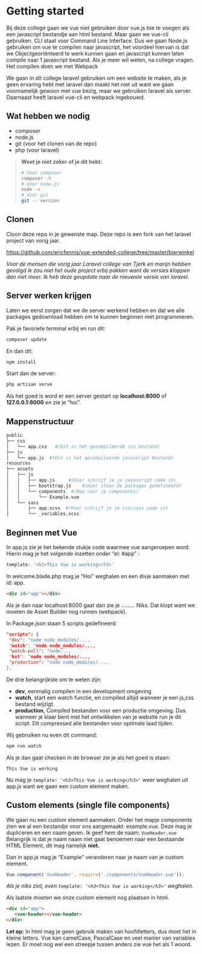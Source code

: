 # Getting started
Bij deze college gaan we vue niet gebruiken door vue.js toe te voegen als een javascript bestandje aan html bestand. Maar gaan we vue-cli gebruiken. CLI staat voor Command Line Interface. Dus we gaan Node.js gebruiken om vue te compilen naar javascript, het voordeel hiervan is dat we Objectgeoriënteerd te werk kunnen gaan en javascript kunnen laten compile naar 1 javascript bestand. Als je meer wil weten, na college vragen.
Het compilen doen we met Webpack

We gaan in dit college laravel gebruiken om een website te maken, als je geen ervaring hebt met laravel dan maakt het niet uit want we gaan voornamelijk gewoon met vue bezig, maar we gebruiken laravel als server. Daarnaast heeft laravel vue-cli en webpack ingebouwd.

## Wat hebben we nodig
- composer
- node.js
- git (voor het clonen van de repo)
- php (voor laravel)

> **Weet je niet zeker of je dit hebt:**
> ``` bash
> # Voor composer
> composer -V
> # Voor node.js
> node -v
> # Voor git
> git -- version
> ```

## Clonen
Cloon deze repo in je gewenste map. Deze repo is een fork van het laravel project van vorig jaar.

https://github.com/ericfennis/vue-extended-college/tree/master/bierwinkel

*Voor de mensen die vorig jaar Laravel college van Tjerk en marijn hebben gevolgd ik zou niet het oude project erbij pakken want de versies kloppen dan niet meer. Ik heb deze geupdate naar de nieuwste versie van laravel.*

## Server werken krijgen
Laten we eerst zorgen dat we de server werkend hebben en dat we alle packages gedownload hebben om te kunnen beginnen met programmeren.

Pak je favoriete terminal erbij en run dit:
``` bash
composer update
```
En dan dit:
``` bash
npm install
```

Start dan de server:
``` bash
php artisan serve
```
Als het goed is word er een server gestart op **localhost:8000** of **127.0.0.1:8000** en zie je “hoi”.

## Mappenstructuur
``` bash
public 
├── css
│   └── app.css   #(Dit is het gecompileerde css bestand)
├── js
│   └── app.js  #(Dit is het gecompileerde javascript bestand)
resources
├── assets
│   ├── js
│   │   ├── app.js     #(Hier schrijf je je javascript code in)
│   │   ├── bootstrap.js    #(Hier staan de packages gedefineerd)
│   │   └── components  #(Map voor je components)
│   │       └── Example.vue
│   └── sass
│       ├── app.scss  #(Hier schrijf je je css/sass code in)
│       └── _variables.scss

```
## Beginnen met Vue
In app.js zie je het bekende stukje code waarmee vue aangeroepen word. Hierin mag je het volgende inzetten onder “el: #app” :
``` js
template: '<h3>This Vue is working</h3>'
```
In welcome.blade.php mag je “Hoi” weghalen en een divje aanmaken met id: app.
``` html
<div id="app"></div>
```
Als je dan naar localhost:8000 gaat dan zie je ……… Niks.
Dat klopt want we moeten de Asset Builder nog runnen (webpack).

In Package.json staan 5 scripts gedefineerd:
``` json
"scripts": {
 "dev": "node node_modules/...,
 "watch": "node node_modules/...,
 "watch-poll": "node...,
 "hot": "node node_modules/...,
 "production": "node node_modules/...,
},
```
De drie belangrijkste om te weten zijn:
- **dev**,  eenmalig compilen in een development omgeving
- **watch**, start een watch functie, en compiled altijd wanneer je een js,css bestand wijzigt.
- **production**, Compiled bestanden voor een productie omgeving. Dus wanneer je klaar bent met het ontwikkelen van je website run je dit script. Dit compressed alle bestanden voor optimale laad tijden.

Wij gebruiken nu even dit command:
``` bash
npm run watch
```
Als je dan gaat checken in de browser zie je als het goed is staan:
``` 
This Vue is working
```
Nu mag je  `template: '<h3>This Vue is working</h3>'` weer weghalen uit app.js want we gaan een custom element maken.

## Custom elements (single file components)
We gaan nu een custom element aanmaken. Onder het mapje components zien we al een bestandje voor ons aangemaakt: example.vue. Deze mag je dupliceren en een naam geven.
Ik geef hem de naam: `VueHeader.vue`
Belangrijk is dat je naam naam niet gaat benoemen naar een bestaande HTML Element, dit mag namelijk **niet.**

Dan in app.js mag je “Example” veranderen naar je naam van je custom element.
``` js
Vue.component('VueHeader', require('./components/VueHeader.vue'));
```
*Als je niks ziet, even `template: '<h3>This Vue is working</h3>'` weghalen.* 

Als laatste moeten we onze custom element nog plaatsen in html.
``` html
<div id="app">
   <vue-header></vue-header>
</div>
```
**Let op:** In html mag je geen gebruik maken van hoofdletters, dus moet het in kleine letters. Vue kan camelCase, PascalCase en veel manier van variables lezen. Er moet nog wel een streepje tussen anders zie vue het als 1 woord.
